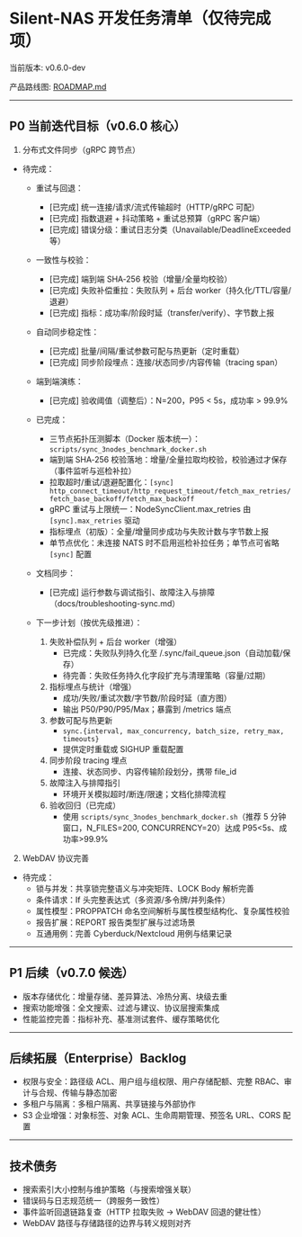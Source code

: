 # Silent-NAS 开发任务清单（仅待完成项）

当前版本: v0.6.0-dev

产品路线图: [ROADMAP.md](ROADMAP.md)

---

## P0 当前迭代目标（v0.6.0 核心）

1) 分布式文件同步（gRPC 跨节点）
- 待完成：
  - 重试与回退：
    - [已完成] 统一连接/请求/流式传输超时（HTTP/gRPC 可配）
    - [已完成] 指数退避 + 抖动策略 + 重试总预算（gRPC 客户端）
    - [已完成] 错误分级：重试日志分类（Unavailable/DeadlineExceeded 等）
  - 一致性与校验：
    - [已完成] 端到端 SHA‑256 校验（增量/全量均校验）
    - [已完成] 失败补偿重拉：失败队列 + 后台 worker（持久化/TTL/容量/退避）
    - [已完成] 指标：成功率/阶段时延（transfer/verify）、字节数上报
  - 自动同步稳定性：
    - [已完成] 批量/间隔/重试参数可配与热更新（定时重载）
    - [已完成] 同步阶段埋点：连接/状态同步/内容传输（tracing span）
  - 端到端演练：
    - [已完成] 验收阈值（调整后）：N=200，P95 < 5s，成功率 > 99.9%
  - 已完成：
    - 三节点拓扑压测脚本（Docker 版本统一）：`scripts/sync_3nodes_benchmark_docker.sh`
    - 端到端 SHA‑256 校验落地：增量/全量拉取均校验，校验通过才保存（事件监听与巡检补拉）
    - 拉取超时/重试/退避配置化：`[sync] http_connect_timeout/http_request_timeout/fetch_max_retries/fetch_base_backoff/fetch_max_backoff`
    - gRPC 重试与上限统一：NodeSyncClient.max_retries 由 `[sync].max_retries` 驱动
    - 指标埋点（初版）：全量/增量同步成功与失败计数与字节数上报
    - 单节点优化：未连接 NATS 时不启用巡检补拉任务；单节点可省略 `[sync]` 配置
  - 文档同步：
    - [已完成] 运行参数与调试指引、故障注入与排障（docs/troubleshooting-sync.md）

  - 下一步计划（按优先级推进）：
    1) 失败补偿队列 + 后台 worker（增强）
       - 已完成：失败队列持久化至 <root>/.sync/fail_queue.json（自动加载/保存）
       - 待完善：失败任务持久化字段扩充与清理策略（容量/过期）
    2) 指标埋点与统计（增强）
       - 成功/失败/重试次数/字节数/阶段时延（直方图）
       - 输出 P50/P90/P95/Max；暴露到 /metrics 端点
    3) 参数可配与热更新
       - `sync.{interval, max_concurrency, batch_size, retry_max, timeouts}`
       - 提供定时重载或 SIGHUP 重载配置
    4) 同步阶段 tracing 埋点
       - 连接、状态同步、内容传输阶段划分，携带 file_id
    5) 故障注入与排障指引
       - 环境开关模拟超时/断连/限速；文档化排障流程
    6) 验收回归（已完成）
       - 使用 `scripts/sync_3nodes_benchmark_docker.sh`（推荐 5 分钟窗口，N_FILES=200, CONCURRENCY=20）达成 P95<5s、成功率>99.9%

2) WebDAV 协议完善
- 待完成：
  - 锁与并发：共享锁完整语义与冲突矩阵、LOCK Body 解析完善
  - 条件请求：If 头完整表达式（多资源/多令牌/并列条件）
  - 属性模型：PROPPATCH 命名空间解析与属性模型结构化、复杂属性校验
  - 报告扩展：REPORT 报告类型扩展与过滤场景
  - 互通用例：完善 Cyberduck/Nextcloud 用例与结果记录

---

## P1 后续（v0.7.0 候选）

- 版本存储优化：增量存储、差异算法、冷热分离、块级去重
- 搜索功能增强：全文搜索、过滤与建议、协议层搜索集成
- 性能监控完善：指标补充、基准测试套件、缓存策略优化

---

## 后续拓展（Enterprise）Backlog

- 权限与安全：路径级 ACL、用户组与组权限、用户存储配额、完整 RBAC、审计与合规、传输与静态加密
- 多租户与隔离：多租户隔离、共享链接与外部协作
- S3 企业增强：对象标签、对象 ACL、生命周期管理、预签名 URL、CORS 配置

---

## 技术债务

- 搜索索引大小控制与维护策略（与搜索增强关联）
- 错误码与日志规范统一（跨服务一致性）
- 事件监听回退链路复查（HTTP 拉取失败 -> WebDAV 回退的健壮性）
- WebDAV 路径与存储路径的边界与转义规则对齐
